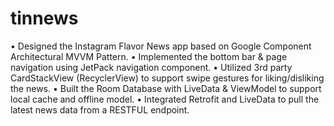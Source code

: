 # tinnews

• Designed the Instagram Flavor News app based on Google Component Architectural MVVM Pattern.
• Implemented the bottom bar & page navigation using JetPack navigation component.
• Utilized 3rd party CardStackView (RecyclerView) to support swipe gestures for liking/disliking the news. • Built the Room Database with LiveData & ViewModel to support local cache and offline model.
• Integrated Retrofit and LiveData to pull the latest news data from a RESTFUL endpoint.
